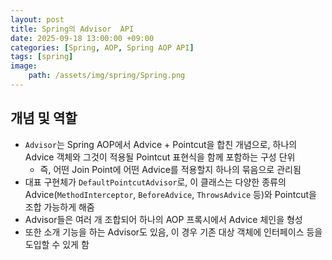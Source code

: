 ```yaml
---
layout: post
title: Spring의 Advisor  API
date: 2025-09-18 13:00:00 +09:00
categories: [Spring, AOP, Spring AOP API]
tags: [spring]
image:
    path: /assets/img/spring/Spring.png
---
```


## 개념 및 역할

- `Advisor`는 Spring AOP에서 Advice + Pointcut을 합친 개념으로, 하나의 Advice 객체와 그것이 적용될 Pointcut 표현식을 함께 포함하는 구성 단위
  - 즉, 어떤 Join Point에 어떤 Advice를 적용할지 하나의 묶음으로 관리됨
- 대표 구현체가 `DefaultPointcutAdvisor`로, 이 클래스는 다양한 종류의 Advice(`MethodInterceptor`, `BeforeAdvice`, `ThrowsAdvice` 등)와 Pointcut을 조합 가능하게 해줌
- Advisor들은 여러 개 조합되어 하나의 AOP 프록시에서 Advice 체인을 형성
- 또한 소개 기능을 하는 Advisor도 있음, 이 경우 기존 대상 객체에 인터페이스 등을 도입할 수 있게 함

<br>